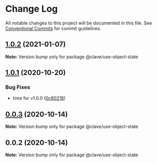 # Change Log

All notable changes to this project will be documented in this file.
See [Conventional Commits](https://conventionalcommits.org) for commit guidelines.

## [1.0.2](https://github.com/ClaveConsulting/react-hooks/compare/@clave/use-object-state@1.0.1...@clave/use-object-state@1.0.2) (2021-01-07)

**Note:** Version bump only for package @clave/use-object-state





## [1.0.1](https://github.com/ClaveConsulting/react-hooks/compare/@clave/use-object-state@0.0.3...@clave/use-object-state@1.0.1) (2020-10-20)


### Bug Fixes

* time for v1.0.0 ([0c60218](https://github.com/ClaveConsulting/react-hooks/commit/0c6021898e7f87e1b1950d28131ec610165a8d15))





## [0.0.3](https://github.com/ClaveConsulting/react-hooks/compare/@clave/use-object-state@0.0.2...@clave/use-object-state@0.0.3) (2020-10-14)

**Note:** Version bump only for package @clave/use-object-state





## 0.0.2 (2020-10-14)

**Note:** Version bump only for package @clave/use-object-state

